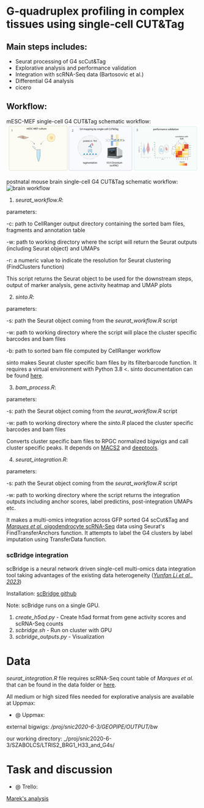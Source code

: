 # G-quadruplex profiling in complex tissues using single-cell CUT&Tag

## Main steps includes: 

* Seurat processing of G4 scCut&Tag 
* Explorative analysis and performance validation 
* Integration with scRNA-Seq data (Bartosovic et al.)
* Differential G4 analysis
* cicero 

## Workflow:

mESC-MEF single-cell G4 CUT&Tag schematic workflow: 
![mESC-MEF workflow](G4_scCut&Tag_workflow_mESC-MEF-biorender.jpeg)

postnatal mouse brain single-cell G4 CUT&Tag schematic workflow: 
![brain workflow](G4_scCut&Tag_workflow_mousebrain.jpeg)


1. _seurat_workflow.R_:

parameters:

-c: path to CellRanger output directory containing the sorted bam files, fragments and annotation table

-w: path to working directory where the script will return the Seurat outputs (including Seurat object) and UMAPs

-r: a numeric value to indicate the resolution for Seurat clustering (FindClusters function)

This script returns the Seurat object to be used for the downstream steps, output of marker analysis, gene activity heatmap and UMAP plots 

2. _sinto.R_:

parameters:

-s: path the Seurat object coming from the _seurat_workflow.R_ script 

-w: path to working directory where the script will place the cluster specific barcodes and bam files

-b: path to sorted bam file computed by CellRanger workflow

sinto makes Seurat cluster specific bam files by its filterbarcode function. It requires a virtual environment with Python 3.8 <. sinto documentation can be found [here](https://timoast.github.io/sinto/). 

3. _bam_process.R_:

parameters:

-s: path the Seurat object coming from the _seurat_workflow.R_ script 

-w: path to working directory where the _sinto.R_ placed the cluster specific barcodes and bam files

Converts cluster specific bam files to RPGC normalized bigwigs and call cluster specific peaks. It depends on [MACS2](https://github.com/macs3-project/MACS) and [deeptools](https://deeptools.readthedocs.io/en/develop/).

4. _seurat_integration.R_:

parameters:

-s: path the Seurat object coming from the _seurat_workflow.R_ script 

-w: path to working directory where the script returns the integration outputs including anchor scores, label predictins, post-integration UMAPs etc.

It makes a multi-omics integration across GFP sorted G4 scCut&Tag and [_Marques et al._ oigodendrocyte scRNA-Seq](https://www.science.org/doi/10.1126/science.aaf6463) data using Seurat's FindTransferAnchors function. It attempts to label the G4 clusters by label imputation using TransferData function. 

### scBridge integration

scBridge is a neural network driven single-cell multi-omics data integration tool taking advantages of the existing data heterogeneity ([_Yunfan Li et al., 2023_](https://www.nature.com/articles/s41467-023-41795-5))

Installation: [scBridge github](https://github.com/XLearning-SCU/scBridge)

Note: scBridge runs on a single GPU.

1. _create_h5ad.py_ - Create h5ad format from gene activity scores and scRNA-Seq counts
2. _scbridge.sh_ - Run on cluster with GPU
3. _scbridge_outputs.py_ - Visualization


# Data

_seurat_integration.R_ file requires scRNA-Seq count table of _Marques et al._ that can be found in the data folder or [here](https://www.ncbi.nlm.nih.gov/geo/query/acc.cgi?acc=GSE75330). 

All medium or high sized files needed for explorative analysis are available at Uppmax: 
  
* @ Uppmax:
    
external bigwigs: _/proj/snic2020-6-3/GEOPIPE/OUTPUT/bw_
    
our working directory: _/proj/snic2020-6-3/SZABOLCS/LTRIS2_BRG1_H33_and_G4s/

# Task and discussion
   
* @ Trello: 
    
[Marek's analysis](https://trello.com/c/c2a0wan6/12-mareks-analysis)

